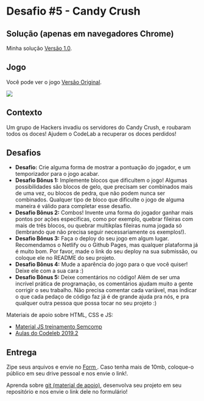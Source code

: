 # Desafio #5 - Candy Crush

## Solução (apenas em navegadores Chrome)
Minha solução <a href="https://candygame.netlify.app/">Versão 1.0</a>.

## Jogo
Você pode ver o jogo <a href="https://bejeweled-codelab.netlify.app/">Versão Original</a>.

<img src='https://i.imgur.com/BXpVzlH.png'>

## Contexto

Um grupo de Hackers invadiu os servidores do Candy Crush, e roubaram todos os doces! Ajudem o CodeLab a recuperar os doces perdidos!

## Desafios

- **Desafio:** Crie alguma forma de mostrar a pontuação do jogador, e um temporizador para o jogo acabar.
- **Desafio Bônus 1:** Implemente blocos que dificultem o jogo! Algumas possibilidades são blocos de gelo, que precisam ser combinados mais de uma vez, ou blocos de pedra, que não podem nunca ser combinados. Qualquer tipo de bloco que dificulte o jogo de alguma maneira é válido para completar esse desafio.
- **Desafio Bônus 2:** Combos! Invente uma forma do jogador ganhar mais pontos por ações especificas, como por exemplo, quebrar fileiras com mais de três blocos, ou quebrar multikplas fileiras numa jogada só (lembrando que não precisa seguir necessariamente os exemplos!).
- **Desafio Bônus 3:** Faça o deploy do seu jogo em algum lugar. Recomendamos o Netlify ou o Github Pages, mas qualquer plataforma já é muito bom. Por favor, made o link do seu deploy na sua submissão, ou coloque ele no README do seu projeto.
- **Desafio Bônus 4:** Mude a aparência do jogo para o que você quiser! Deixe ele com a sua cara :)
- **Desafio Bônus 5:** Deixe comentários no código! Além de ser uma incrível prática de programação, os comentários ajudam muito a gente corrigir o seu trabalho. Não precisa comentar cada variável, mas indicar o que cada pedaço de código faz já é de grande ajuda pra nós, e pra qualquer outra pessoa que possa tocar no seu projeto :)

Materiais de apoio sobre HTML, CSS e JS:
  - <a href = 'https://ucl-sanca.xyz/Web-Development-Studies'>Material JS treinamento Semcomp</a>
  - <a href = 'https://ucl-sanca.xyz/aulas-codelab'> Aulas do Codeleb 2019.2 </a>
## Entrega
Zipe seus arquivos e envie no <a href = 'https://forms.gle/iNDTvKWbQU27gkBw8'> Form </a>. Caso tenha mais de 10mb, coloque-o público em seu drive pessoal e nos envie o link!.

Aprenda sobre <a href = 'https://www.youtube.com/watch?v=r9Kauz9B4i8'>git (material de apoio)</a>, desenvolva seu projeto em seu repositório e nos envie o link dele no formulário!

